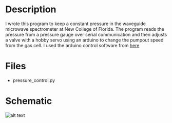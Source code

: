 # Description
I wrote this program to keep a constant pressure in the waveguide microwave spectrometer at New College of Florida. The program reads the pressure from a pressure gauge over serial communication and then adjusts a valve with a hobby servo using an arduino to change the pumpout speed from the gas cell. I used the arduino control software from [here](https://github.com/vdupain/arduino-sketchbook/tree/master/MultipleSerialServoControl)
# Files
* pressure_control.py
# Schematic
![alt text](https://github.com/iafinn/science_projects/blob/master/pressure_control/schematic.png)
